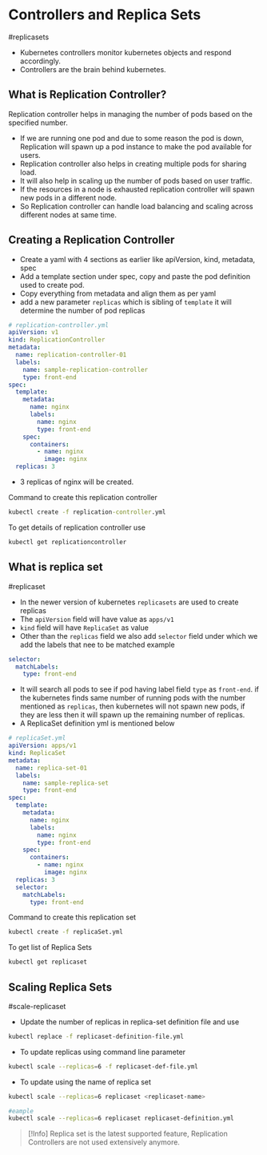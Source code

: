 # Controllers and Replica Sets
#replicasets

- Kubernetes controllers monitor kubernetes objects and respond accordingly.
- Controllers are the brain behind kubernetes.

## What is Replication Controller?

Replication controller helps in managing the number of pods based on the specified number.
- If we are running one pod and due to some reason the pod is down, Replication will spawn up a pod instance to make the pod available for users.
- Replication controller also helps in creating multiple pods for sharing load.
- It will also help in scaling up the number of pods based on user traffic.
- If the resources in a node is exhausted replication controller will spawn new pods in a different node.
- So Replication controller can handle load balancing and scaling across different nodes at same time.

## Creating a Replication Controller
- Create a yaml with 4 sections as earlier like apiVersion, kind, metadata, spec
- Add a template section under spec, copy and paste the pod definition used to create pod.
- Copy everything from metadata and align them as per yaml
- add a new parameter `replicas` which is sibling of `template` it will determine the number of pod replicas

```yml
# replication-controller.yml
apiVersion: v1
kind: ReplicationController
metadata:
  name: replication-controller-01
  labels:
    name: sample-replication-controller
    type: front-end
spec:
  template:
    metadata:
      name: nginx
      labels:
        name: nginx
        type: front-end
    spec:
      containers:
        - name: nginx
          image: nginx
  replicas: 3
```

- 3 replicas of nginx will be created.

Command to create this replication controller
```bat
kubectl create -f replication-controller.yml
```

To get details of replication controller use
```sh
kubectl get replicationcontroller
```

## What is replica set
#replicaset
- In the newer version of kubernetes `replicasets`  are used to create replicas
- The `apiVersion` field will have value as `apps/v1`
- `kind` field will have `ReplicaSet` as value
- Other than the `replicas` field we also add `selector` field under which we add the labels that nee to be matched example
```yml
selector:
  matchLabels:
    type: front-end
```

- It will search all pods to see if pod having label field `type` as `front-end`. if the kubernetes finds same number of running pods with the number mentioned as `replicas`, then  kubernetes will not spawn new pods, if they are less then it will spawn up the remaining number of replicas.
- A ReplicaSet definition yml is mentioned below


```yml
# replicaSet.yml
apiVersion: apps/v1
kind: ReplicaSet
metadata:
  name: replica-set-01
  labels:
    name: sample-replica-set
    type: front-end
spec:
  template:
    metadata:
      name: nginx
      labels:
        name: nginx
        type: front-end
    spec:
      containers:
        - name: nginx
          image: nginx
  replicas: 3
  selector:
    matchLabels:
      type: front-end
```

Command to create this replication set
```sh
kubectl create -f replicaSet.yml
```

To get list of Replica Sets

```sh
kubectl get replicaset
```

## Scaling Replica Sets
#scale-replicaset

- Update the number of replicas in replica-set definition file and use 
```sh
kubectl replace -f replicaset-definition-file.yml
```

- To update replicas using command line parameter
```sh
kubectl scale --replicas=6 -f replicaset-def-file.yml
```

- To update using the name of replica set
```sh
kubectl scale --replicas=6 replicaset <replicaset-name>

#eample
kubectl scale --replicas=6 replicaset replicaset-definition.yml
```

>[!Info]
> Replica set is the latest supported feature, Replication Controllers are not used extensively anymore.
> 

